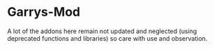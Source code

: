 # Garrys-Mod

A lot of the addons here remain not updated and neglected (using deprecated functions and libraries) so care with use and observation.
